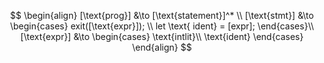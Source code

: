$$
\begin{align}
    [\text{prog}] &\to [\text{statement}]^* \\
    [\text{stmt}] &\to 
    \begin{cases}
        exit([\text{expr}]); \\
        let \text{ ident} = [expr];
    \end{cases}\\
    [\text{expr}] &\to
    \begin{cases}
        \text{intlit}\\
        \text{ident}
    \end{cases}
\end{align}
$$